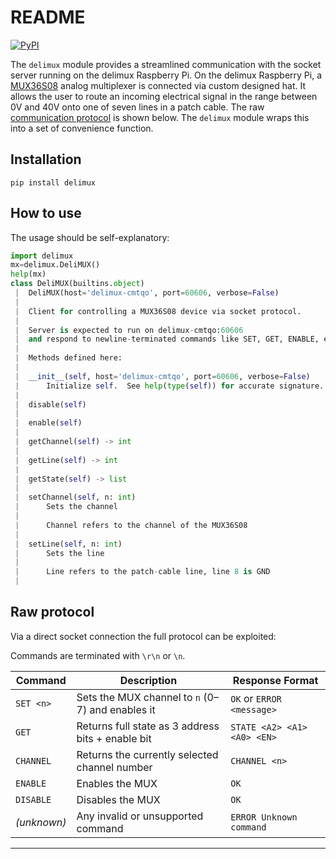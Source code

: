 # README

[![PyPI](https://img.shields.io/pypi/v/delimux.svg)](https://pypi.org/project/delimux/)

The `delimux` module provides a streamlined communication with the socket server running on the delimux Raspberry Pi. On the delimux Raspberry Pi, a [MUX36S08](https://www.ti.com/lit/gpn/mux36s08) analog multiplexer is connected via custom designed hat. It allows the user to route an incoming electrical signal in the range between 0V and 40V onto one of seven lines in a patch cable. The raw [communication protocol](#raw-protoco) is shown below. The `delimux` module wraps this into a set of convenience function. 

## Installation

`pip install delimux`

## How to use

The usage should be self-explanatory:
```python
import delimux
mx=delimux.DeliMUX()
help(mx)
class DeliMUX(builtins.object)
 |  DeliMUX(host='delimux-cmtqo', port=60606, verbose=False)
 |  
 |  Client for controlling a MUX36S08 device via socket protocol.
 |  
 |  Server is expected to run on delimux-cmtqo:60606
 |  and respond to newline-terminated commands like SET, GET, ENABLE, etc.
 |  
 |  Methods defined here:
 |  
 |  __init__(self, host='delimux-cmtqo', port=60606, verbose=False)
 |      Initialize self.  See help(type(self)) for accurate signature.
 |  
 |  disable(self)
 |  
 |  enable(self)
 |  
 |  getChannel(self) -> int
 |  
 |  getLine(self) -> int
 |  
 |  getState(self) -> list
 |  
 |  setChannel(self, n: int)
 |      Sets the channel 
 |      
 |      Channel refers to the channel of the MUX36S08
 |  
 |  setLine(self, n: int)
 |      Sets the line 
 |      
 |      Line refers to the patch-cable line, line 8 is GND
 |  
```

## Raw protocol

Via a direct socket connection the full protocol can be exploited:

Commands are terminated with `\r\n` or `\n`.


| Command     | Description                                       | Response Format             |
| ----------- | ------------------------------------------------- | --------------------------- |
| `SET <n>`   | Sets the MUX channel to `n` (0–7) and enables it  | `OK` or `ERROR <message>`   |
| `GET`       | Returns full state as 3 address bits + enable bit | `STATE <A2> <A1> <A0> <EN>` |
| `CHANNEL`   | Returns the currently selected channel number     | `CHANNEL <n>`               |
| `ENABLE`    | Enables the MUX                                   | `OK`                        |
| `DISABLE`   | Disables the MUX                                  | `OK`                        |
| *(unknown)* | Any invalid or unsupported command                | `ERROR Unknown command`     |

---

